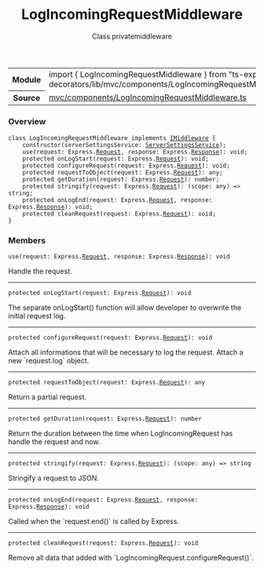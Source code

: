 <header class="symbol-info-header">    <h1 id="logincomingrequestmiddleware">LogIncomingRequestMiddleware</h1>    <label class="symbol-info-type-label class">Class</label>    <label class="api-type-label private">private</label><label class="api-type-label middleware">middleware</label>  </header>
<section class="symbol-info">      <table class="is-full-width">        <tbody>        <tr>          <th>Module</th>          <td>            <div class="lang-typescript">                <span class="token keyword">import</span> { LogIncomingRequestMiddleware }                 <span class="token keyword">from</span>                 <span class="token string">"ts-express-decorators/lib/mvc/components/LogIncomingRequestMiddleware"</span>                            </div>          </td>        </tr>        <tr>          <th>Source</th>          <td>            <a href="https://romakita.github.io/ts-express-decorators/#//blob/v2.6.4/src/mvc/components/LogIncomingRequestMiddleware.ts#L0-L0">                mvc/components/LogIncomingRequestMiddleware.ts            </a>        </td>        </tr>                </tbody>      </table>    </section>

### Overview

<pre><code class="typescript-lang"><span class="token keyword">class</span> LogIncomingRequestMiddleware <span class="token keyword">implements</span> <a href="#api/common/mvc/imiddleware"><span class="token">IMiddleware</span></a> <span class="token punctuation">{</span>
    <span class="token keyword">constructor</span><span class="token punctuation">(</span>serverSettingsService<span class="token punctuation">:</span> <a href="#api/common/server/serversettingsservice"><span class="token">ServerSettingsService</span></a><span class="token punctuation">)</span><span class="token punctuation">;</span>
    <span class="token function">use</span><span class="token punctuation">(</span>request<span class="token punctuation">:</span> Express.<a href="#api/common/mvc/request"><span class="token">Request</span></a><span class="token punctuation">,</span> response<span class="token punctuation">:</span> Express.<a href="#api/common/mvc/response"><span class="token">Response</span></a><span class="token punctuation">)</span><span class="token punctuation">:</span> <span class="token keyword">void</span><span class="token punctuation">;</span>
    <span class="token keyword">protected</span> <span class="token function">onLogStart</span><span class="token punctuation">(</span>request<span class="token punctuation">:</span> Express.<a href="#api/common/mvc/request"><span class="token">Request</span></a><span class="token punctuation">)</span><span class="token punctuation">:</span> <span class="token keyword">void</span><span class="token punctuation">;</span>
    <span class="token keyword">protected</span> <span class="token function">configureRequest</span><span class="token punctuation">(</span>request<span class="token punctuation">:</span> Express.<a href="#api/common/mvc/request"><span class="token">Request</span></a><span class="token punctuation">)</span><span class="token punctuation">:</span> <span class="token keyword">void</span><span class="token punctuation">;</span>
    <span class="token keyword">protected</span> <span class="token function">requestToObject</span><span class="token punctuation">(</span>request<span class="token punctuation">:</span> Express.<a href="#api/common/mvc/request"><span class="token">Request</span></a><span class="token punctuation">)</span><span class="token punctuation">:</span> <span class="token keyword">any</span><span class="token punctuation">;</span>
    <span class="token keyword">protected</span> <span class="token function">getDuration</span><span class="token punctuation">(</span>request<span class="token punctuation">:</span> Express.<a href="#api/common/mvc/request"><span class="token">Request</span></a><span class="token punctuation">)</span><span class="token punctuation">:</span> <span class="token keyword">number</span><span class="token punctuation">;</span>
    <span class="token keyword">protected</span> <span class="token function">stringify</span><span class="token punctuation">(</span>request<span class="token punctuation">:</span> Express.<a href="#api/common/mvc/request"><span class="token">Request</span></a><span class="token punctuation">)</span><span class="token punctuation">:</span> <span class="token punctuation">(</span>scope<span class="token punctuation">:</span> <span class="token keyword">any</span><span class="token punctuation">)</span> => <span class="token keyword">string</span><span class="token punctuation">;</span>
    <span class="token keyword">protected</span> <span class="token function">onLogEnd</span><span class="token punctuation">(</span>request<span class="token punctuation">:</span> Express.<a href="#api/common/mvc/request"><span class="token">Request</span></a><span class="token punctuation">,</span> response<span class="token punctuation">:</span> Express.<a href="#api/common/mvc/response"><span class="token">Response</span></a><span class="token punctuation">)</span><span class="token punctuation">:</span> <span class="token keyword">void</span><span class="token punctuation">;</span>
    <span class="token keyword">protected</span> <span class="token function">cleanRequest</span><span class="token punctuation">(</span>request<span class="token punctuation">:</span> Express.<a href="#api/common/mvc/request"><span class="token">Request</span></a><span class="token punctuation">)</span><span class="token punctuation">:</span> <span class="token keyword">void</span><span class="token punctuation">;</span>
<span class="token punctuation">}</span></code></pre>

### Members

<div class="method-overview"><pre><code class="typescript-lang"><span class="token function">use</span><span class="token punctuation">(</span>request<span class="token punctuation">:</span> Express.<a href="#api/common/mvc/request"><span class="token">Request</span></a><span class="token punctuation">,</span> response<span class="token punctuation">:</span> Express.<a href="#api/common/mvc/response"><span class="token">Response</span></a><span class="token punctuation">)</span><span class="token punctuation">:</span> <span class="token keyword">void</span></code></pre></div>
Handle the request.
<hr />
<div class="method-overview"><pre><code class="typescript-lang"><span class="token keyword">protected</span> <span class="token function">onLogStart</span><span class="token punctuation">(</span>request<span class="token punctuation">:</span> Express.<a href="#api/common/mvc/request"><span class="token">Request</span></a><span class="token punctuation">)</span><span class="token punctuation">:</span> <span class="token keyword">void</span></code></pre></div>
The separate onLogStart() function will allow developer to overwrite the initial request log.
<hr />
<div class="method-overview"><pre><code class="typescript-lang"><span class="token keyword">protected</span> <span class="token function">configureRequest</span><span class="token punctuation">(</span>request<span class="token punctuation">:</span> Express.<a href="#api/common/mvc/request"><span class="token">Request</span></a><span class="token punctuation">)</span><span class="token punctuation">:</span> <span class="token keyword">void</span></code></pre></div>
Attach all informations that will be necessary to log the request. Attach a new `request.log` object.
<hr />
<div class="method-overview"><pre><code class="typescript-lang"><span class="token keyword">protected</span> <span class="token function">requestToObject</span><span class="token punctuation">(</span>request<span class="token punctuation">:</span> Express.<a href="#api/common/mvc/request"><span class="token">Request</span></a><span class="token punctuation">)</span><span class="token punctuation">:</span> <span class="token keyword">any</span></code></pre></div>
Return a partial request.
<hr />
<div class="method-overview"><pre><code class="typescript-lang"><span class="token keyword">protected</span> <span class="token function">getDuration</span><span class="token punctuation">(</span>request<span class="token punctuation">:</span> Express.<a href="#api/common/mvc/request"><span class="token">Request</span></a><span class="token punctuation">)</span><span class="token punctuation">:</span> <span class="token keyword">number</span></code></pre></div>
Return the duration between the time when LogIncomingRequest has handle the request and now.
<hr />
<div class="method-overview"><pre><code class="typescript-lang"><span class="token keyword">protected</span> <span class="token function">stringify</span><span class="token punctuation">(</span>request<span class="token punctuation">:</span> Express.<a href="#api/common/mvc/request"><span class="token">Request</span></a><span class="token punctuation">)</span><span class="token punctuation">:</span> <span class="token punctuation">(</span>scope<span class="token punctuation">:</span> <span class="token keyword">any</span><span class="token punctuation">)</span> => <span class="token keyword">string</span></code></pre></div>
Stringify a request to JSON.
<hr />
<div class="method-overview"><pre><code class="typescript-lang"><span class="token keyword">protected</span> <span class="token function">onLogEnd</span><span class="token punctuation">(</span>request<span class="token punctuation">:</span> Express.<a href="#api/common/mvc/request"><span class="token">Request</span></a><span class="token punctuation">,</span> response<span class="token punctuation">:</span> Express.<a href="#api/common/mvc/response"><span class="token">Response</span></a><span class="token punctuation">)</span><span class="token punctuation">:</span> <span class="token keyword">void</span></code></pre></div>
Called when the `request.end()` is called by Express.
<hr />
<div class="method-overview"><pre><code class="typescript-lang"><span class="token keyword">protected</span> <span class="token function">cleanRequest</span><span class="token punctuation">(</span>request<span class="token punctuation">:</span> Express.<a href="#api/common/mvc/request"><span class="token">Request</span></a><span class="token punctuation">)</span><span class="token punctuation">:</span> <span class="token keyword">void</span></code></pre></div>
Remove all data that added with `LogIncomingRequest.configureRequest()`.
